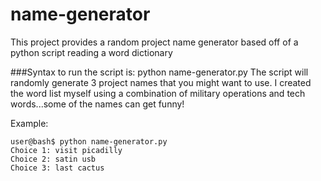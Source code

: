 # name-generator
This project provides a random project name generator based off of a python script reading a word dictionary

###Syntax to run the script is: 
    python name-generator.py
The script will randomly generate 3 project names that you might want to use. I created the word list myself using a combination of military 
operations and tech words...some of the names can get funny!

Example: 

    user@bash$ python name-generator.py
    Choice 1: visit picadilly
    Choice 2: satin usb
    Choice 3: last cactus
